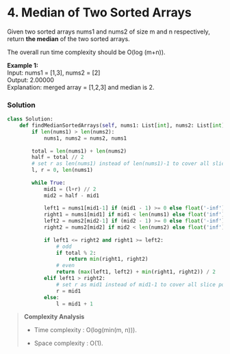 # 4. Median of Two Sorted Arrays
Given two sorted arrays nums1 and nums2 of size m and n respectively, return **the median** of the two sorted arrays.

The overall run time complexity should be O(log (m+n)).

**Example 1:**  
Input: nums1 = [1,3], nums2 = [2]  
Output: 2.00000  
Explanation: merged array = [1,2,3] and median is 2.

### Solution
```python
class Solution:
    def findMedianSortedArrays(self, nums1: List[int], nums2: List[int]) -> float:        
        if len(nums1) > len(nums2):
            nums1, nums2 = nums2, nums1
        
        total = len(nums1) + len(nums2)
        half = total // 2
        # set r as len(nums1) instead of len(nums1)-1 to cover all slice possibilities
        l, r = 0, len(nums1)
        
        while True:
            mid1 = (l+r) // 2
            mid2 = half - mid1
            
            left1 = nums1[mid1-1] if (mid1 - 1) >= 0 else float('-inf')
            right1 = nums1[mid1] if mid1 < len(nums1) else float('inf')
            left2 = nums2[mid2-1] if (mid2 - 1) >= 0 else float('-inf')
            right2 = nums2[mid2] if mid2 < len(nums2) else float('inf')
            
            if left1 <= right2 and right1 >= left2:
                # odd
                if total % 2:
                    return min(right1, right2)
                # even
                return (max(left1, left2) + min(right1, right2)) / 2
            elif left1 > right2:
                # set r as mid1 instead of mid1-1 to cover all slice possibilities
                r = mid1
            else:
                l = mid1 + 1
```

> **Complexity Analysis**
>
> * Time complexity : O(log(min(m, n))).
>
> * Space complexity : O(1).

